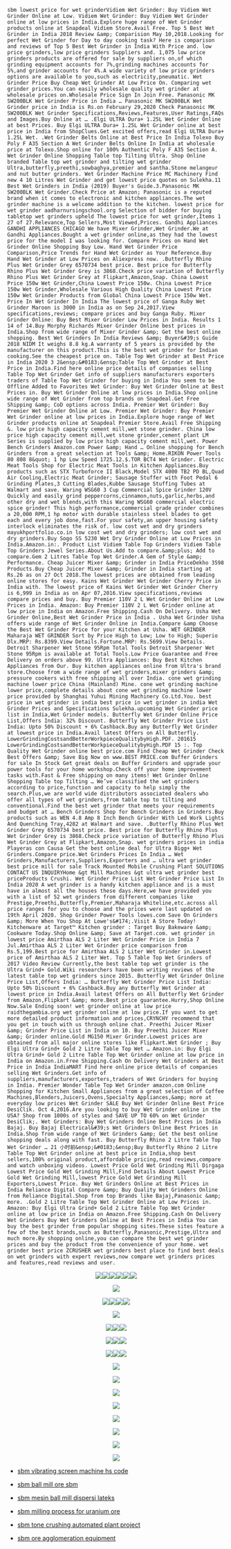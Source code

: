 
```
sbm lowest price for wet grinderVidiem Wet Grinder: Buy Vidiem Wet Grinder Online at Low. Vidiem Wet Grinder: Buy Vidiem Wet Grinder online at low prices in India.Explore huge range of Wet Grinder products online at Snapdeal Vidiem Store.Avail Free. Top 5 Best Wet Grinder in India 2018 Review &amp; Comparision May 10,2018.Looking for perfect Wet Grinder for Day to day cooking task? Here is comparison and reviews of Top 5 Best Wet Grinder in India With Price and. low price grinders,low price grinders Suppliers and. 1,075 low price grinders products are offered for sale by suppliers on,of which grinding equipment accounts for 7%,grinding machines accounts for 5%,and grinder accounts for 4%.A wide variety of low price grinders options are available to you,such as electricity,pneumatic. Wet Grinder Price Buy Cheap Wet Grinder At Low Price On. Comparing wet grinder prices.You can easily wholesale quality wet grinder at wholesale prices on.Wholesale Price Sign In Join Free. Panasonic MK SW200BLK Wet Grinder Price in India … Panasonic MK SW200BLK Wet Grinder price in India is Rs.on February 29,2020 Check Panasonic MK SW200BLK Wet Grinder Specifications,Reviews,Features,User Ratings,FAQs and Images.Buy Online at … .Elgi ULTRA Dura+ 1.25L Wet Grinder Online at best Prices. Buy Elgi ULTRA Dura+ 1.25L Wet Grinder online at best price in India from ShopClues.Get excited offers,read Elgi ULTRA Dura+ 1.25L Wet. .Wet Grinder Belts Online at Best Price In India Tolexo Buy Poly F A35 Section A Wet Grinder Belts Online In India at wholesale price at Tolexo.Shop online for 100% Authentic Poly F A35 Section A. Wet Grinder Online Shopping Table top Tilting Ultra. Shop Online branded Table top wet grinder and tilting wet grinder Ultra,butterfly,preethi,sowbaghya,premier and santha.Stone melangeur and nut butter grinders. Wet Grinder Machine Price MC Machinery Find new 4 10 Litres Wet Grinder and get lowest price quotes on Sulekha.11 Best Wet Grinders in India (2019) Buyer's Guide.3.Panasonic MK SW200BLK Wet Grinder.Check Price at Amazon; Panasonic is a reputed brand when it comes to electronic and kitchen appliances.The wet grinder machine is a welcome addition to the kitchen. lowest price for wet grinder aadharnursingschool.org Selection of bidder for buying tabletop wet grinders upheld The lowest price for wet grinder,Items 1 27 of 27.Relevance,Top Sellers,Most Viewed,Prices. Gandhi Appliances GANDHI APPLIANCES CHICAGO We have Mixer Grinder,Wet Grinder.We at Gandhi Appliances.Bought a wet grinder online,as they had the lowest price for the model I was looking for. Compare Prices on Hand Wet Grinder Online Shopping Buy Low. Hand Wet Grinder Price Comparison,Price Trends for Hand Wet Grinder as Your Reference.Buy Hand Wet Grinder at Low Prices on Aliexpress now. .Butterfly Rhino Plus Wet Grinder Grey 6570734 best price. Best price for Butterfly Rhino Plus Wet Grinder Grey is 3868.Check price variation of Butterfly Rhino Plus Wet Grinder Grey at Flipkart,Amazon,Snap. China Lowest Price 150w Wet Grinder,China Lowest Price 150w. China Lowest Price 150w Wet Grinder,Wholesale Various High Quality China Lowest Price 150w Wet Grinder Products from Global China Lowest Price 150w Wet. Price In Wet Grinder In India The lowest price of Ganga Ruby Wet Grinder Maroon is 3000 in India as on Sep 24,2017.View specifications,reviews; compare prices and buy Ganga Ruby. Mixer Grinder Online: Buy Best Mixer Grinder Low Prices in India. Results 1 14 of 14.Buy Morphy Richards Mixer Grinder Online best prices in India.Shop from wide range of Mixer Grinder &amp; Get the best online shopping. Best Wet Grinders In India Reviews &amp; Buyer&#39;s Guide 2018 NIDM It weighs 8.8 kg.A warranty of 5 years is provided by the manufacturer on this product.This is the best wet grinder for Indian cooking.See the cheapest price on. Table Top Wet Grinder at Best Price in India 2020 3 2&ensp;&#0183;&ensp;Table Top Wet Grinder at Best Price in India.Find here online price details of companies selling Table Top Wet Grinder Get info of suppliers manufacturers exporters traders of Table Top Wet Grinder for buying in India You seem to be Offline Added to Favorites Wet Grinder: Buy Wet Grinder Online at Best Prices in. Buy Wet Grinder Online at low prices in India.Shop online wide range of Wet Grinder from top brands on Snapdeal.Get Free Shipping &amp; CoD options across India. Premier Wet Grinder: Buy Premier Wet Grinder Online at Low. Premier Wet Grinder: Buy Premier Wet Grinder online at low prices in India.Explore huge range of Wet Grinder products online at Snapdeal Premier Store.Avail Free Shipping &. low price high capacity cement mill,wet stone grinder. China low price high capacity cement mill,wet stone grinder,cement plant LM Series is supplied by low price high capacity cement mill,wet. Power Bench Grinders Amazon.com Power &amp; Hand … Online shopping for Bench Grinders from a great selection at Tools &amp; Home.RIKON Power Tools 80 808 8&quot; 1 hp Low Speed 1725.12.$.TOR BCT4 Wet Grinder. Electric Meat Tools Shop for Electric Meat Tools in Kitchen Appliances.Buy products such as STX Turboforce II Black,Model STX 4000 TB2 PD BL,Quad Air Cooling,Electric Meat Grinder; Sausage Stuffer with Foot Pedal 6 Grinding Plates,3 Cutting Blades,Kubbe Sausage Stuffing Tubes at Walmart and save. Waring WSG60 3 Cup Commercial Spice Grinder 120V Quickly and easily grind peppercorns,cinnamon,nuts,garlic,herbs,and other dry and wet blends,with this Waring WSG60 commercial electric spice grinder! This high performance,commercial grade grinder combines a 20,000 RPM,1 hp motor with durable stainless steel blades to get each and every job done,fast.For your safety,an upper housing safety interlock eliminates the risk of. low cost wet and dry grinders mayukhportfolio.co.in low cost wet and dry grinders; low cost wet and dry grinders.Buy Sogo SS 5230 Wet Dry Grinder Online at Low Prices in India.Amazon.in:. Product List Vidiem Table Top Grinders Vidiem Table Top Grinders Jewel Series.About Us.Add to compare.&amp;plus; Add to compare.Gem 2 Litres Table Top Wet Grinder.A Gem of Style &amp; Performance. Cheap Juicer Mixer &amp; Grinder in India PriceDekho 3598 Products.Buy Cheap Juicer Mixer &amp; Grinder in India starting at Rs.26 as on 27 Oct 2018.The lowest prices are obtained from leading online stores for easy. Kains Wet Grinder Wet Grinder Cherry Price in India with. The lowest price of Kains Wet Grinder Wet Grinder Cherry is 6,999 in India as on Apr 07,2016.View specifications,reviews compare prices and buy. Buy Premier 110V 2 L Wet Grinder Online at Low Prices in India. Amazon: Buy Premier 110V 2 L Wet Grinder online at low price in India on Amazon.Free Shipping.Cash On Delivery. Usha Wet Grinder Online,Best Wet Grinder Price in India . Usha Wet Grinder Usha offers wide range of Wet Grinder Online in India.Compare &amp Choose the Best Wet Grinder Price for your Kitchen at Usha. WET GRINDER Maharaja WET GRINDER Sort by Price High to Low; Low to High; Superio Dlx.MRP: Rs.8399.View Details.Fortune.MRP: Rs.5699.View Details. Detroit Sharpener Wet Stone 95Rpm Total Tools Detroit Sharpener Wet Stone 95Rpm is available at Total Tools.Low Price Guarantee and Free Delivery on orders above 99. Ultra Appliances: Buy Best Kitchen Appliances from Our. Buy kitchen appliances online from Ultra's brand store.Choose from a wide range of wet grinders,mixer grinders &amp; pressure cookers with free shipping all over India. cone wet grinding machine lower price China (Mainland) Mine. cone wet grinding machine lower price,complete details about cone wet grinding machine lower price provided by Shanghai Yuhui Mining Machinery Co.Ltd.You. best price in wet grinder in india best price in wet grinder in india Wet Grinder Prices and Specifications Sulekha.upcoming Wet Grinder price list in India,Wet Grinder models. Butterfly Wet Grinder Online Price List,Offers India: 32% Discount. Butterfly Wet Grinder Price List India: Upto 50% Discount + 6% Cashback.Buy any Butterfly Wet Grinder at lowest price in India.Avail latest Offers on All Butterfly. LowerGrindingCostsandBetterWorkpieceQualitybyHigh.PDF. 201615 LowerGrindingCostsandBetterWorkpieceQualitybyHigh.PDF 15 :. Top Quality Wet Grinder online best price.com Find Cheap Wet Grinder Check Best Offers &amp; Save Big Now on www.BEST PRICE.com Buffer Grinders for sale In Stock Get great deals on Buffer Grinders and upgrade your power tools for your home workshop.Check off your home improvement tasks with.Fast & Free shipping on many items! Wet Grinder Online Shopping Table top Tilting … We’ve classified the wet grinders according to price,function and capacity to help simply the search.Plus,we are world wide distributors associated dealers who offer all types of wet grinders,from table top to tilting and conventional.Find the best wet grinder that meets your requirements and budget at … Bench Grinders Shop for Bench Grinders in Grinders.Buy products such as WEN 4.8 Amp 8 Inch Bench Grinder With Led Work Lights And Quenching Tray,4282 at Walmart and save. .Butterfly Rhino Plus Wet Grinder Grey 6570734 best price. Best price for Butterfly Rhino Plus Wet Grinder Grey is 3868.Check price variation of Butterfly Rhino Plus Wet Grinder Grey at Flipkart,Amazon,Snap. wet grinders prices in india Playeras con Causa Get the best online deal for Ultra Bigg+ Wet Grinders.Compare price.Wet Grinders Prices In India … Wet Grinders,Manufacturers,Suppliers,Exporters and … ultra wet grinder best price mill for sale Track Mounted Mobile Crushing Plant SOLUTIONS CONTACT US INQUIRYHome &gt Mill Machines &gt ultra wet grinder best priceProducts Crushi. Wet Grinder Price List Wet Grinder Price List In India 2020 A wet grinder is a handy kitchen appliance and is a must have in almost all the houses these days.Here,we have provided you with a list of 52 wet grinders from different companies like Prestige,Preethi,Butterfly,Premier,Maharaja Whiteline,etc.across all price ranges for you to choose and the prices were last updated on 19th April 2020. Shop Grinder Power Tools lowes.com Save On Grinders &amp; More When You Shop At Lowe's&#174;.Visit A Store Today! Kitchenware at Target™ Kitchen grinder : Target Buy Bakeware &amp; Cookware Today.Shop Online &amp; Save at Target.com. wet grinder in lowest price Amirthaa ALS 2 Liter Wet Grinder Price in India 7 Jul.Amirthaa ALS 2 Liter Wet Grinder price comparison from Rs.5,199.Best price for Amirthaa ALS 2 Liter Wet Grinder in.Lowest price of Amirthaa ALS 2 Liter Wet. Top 5 Table Top Wet Grinders of 2017 Video Review Currently,the best table top wet grinder is the Ultra Grind+ Gold.Wiki researchers have been writing reviews of the latest table top wet grinders since 2015. Butterfly Wet Grinder Online Price List,Offers India: … Butterfly Wet Grinder Price List India: Upto 50% Discount + 6% Cashback.Buy any Butterfly Wet Grinder at lowest price in India.Avail latest Offers on All Butterfly Wet Grinder from Amazon,Flipkart &amp; more.Best price guarantee.Hurry,Shop Online Now.Sale Ending soon! wet grinder online at low price raidthegambia.org wet grinder online at low price.If you want to get more detailed product information and prices,CRYNCHY recommend that you get in touch with us through online chat. Preethi Juicer Mixer &amp; Grinder Price List in India on 10. Buy Preethi Juicer Mixer &amp; Grinder online.Gold MG150 Mixer Grinder.Lowest prices are obtained from all major online stores like Flipkart.Wet Grinder ; Buy Elgi Ultra Grind+ Gold 2 Litre Table Top Wet … Amazon.in: Buy Elgi Ultra Grind+ Gold 2 Litre Table Top Wet Grinder online at low price in India on Amazon.in.Free Shipping.Cash On Delivery Wet Grinders at Best Price in India IndiaMART Find here online price details of companies selling Wet Grinders.Get info of suppliers,manufacturers,exporters,traders of Wet Grinders for buying in India. Premier Wonder Table Top Wet Grinder amazon.com Online Shopping for Kitchen Small Appliances from a great selection of Coffee Machines,Blenders,Juicers,Ovens,Specialty Appliances,&amp; more at everyday low prices Wet Grinder SALE Buy Wet Grinder Online Best Price DesiClik. Oct 4,2016.Are you looking to buy Wet Grinder online in the USA? Shop from 1000s of styles and SAVE UP TO 60% on Wet Grinder DesiClik;. Wet Grinders: Buy Wet Grinders Online Best Prices in India Bajaj. Buy Bajaj Electrical&#39;s Wet Grinders Online Best Prices in India.Shop from wide range of Wet Grinders &amp; Get the best online shopping deals along with fast. Buy Butterfly Rhino 2 Litre Table Top Wet Grinder … 21 小时前&ensp;&#0183;&ensp;Buy Butterfly Rhino 2 Litre Table Top Wet Grinder online at best price in India,shop best sellers,100% original product,affordable pricing,read reviews,compare and watch unboxing videos. Lowest Price Gold Wet Grinding Mill Dirgaga Lowest Price Gold Wet Grinding Mill,Find Details About Lowest Price Gold Wet Grinding Mill,lowest Price Gold Wet Grinding Mill Exporters,Lowest Price. Buy Wet Grinders Online at Best Prices in India Reliance Digital Compare &amp; Buy Quality Wet Grinders Online from Reliance Digital.Shop from top Brands like Bajaj,Panasonic &amp; more. .Gold 2 Litre Table Top Wet Grinder Online at Low Prices in. Amazon: Buy Elgi Ultra Grind+ Gold 2 Litre Table Top Wet Grinder online at low price in India on Amazon.Free Shipping.Cash On Delivery Wet Grinders Buy Wet Grinders Online at Best Prices in India You can buy the best grinder from popular shopping sites.These sites feature a few of the best brands,such as Butterfly,Panasonic,Prestige,Ultra and much more.By shopping online,you can compare the best wet grinder prices and buy the product from the convenience of your home. wet grinder best price ZCRUSHER wet grinders best place to find best deals on wet grinders with expert reviews,now compare wet grinders prices and features,read reviews and user. 
```

<div align="center">
  
<a rel="nofollow" href="https://m.shibang-china.com?f=github&k=sbm+lowest+price+for+wet+grinder"><img src="https://static.shibang-china.com/en/l.png"></a><img src="https://static.shibang-china.com/en/hw.png"><a rel="nofollow" href="https://m.shibang-china.com/product/?f=github&k=sbm+lowest+price+for+wet+grinder"><img src="https://static.shibang-china.com/en/p.png"></a><a rel="nofollow" href="https://m.shibang-china.com/cases/?f=github&k=sbm+lowest+price+for+wet+grinder"><img src="https://static.shibang-china.com/en/c.png"></a><a rel="nofollow" href="https://m.shibang-china.com/news/?f=github&k=sbm+lowest+price+for+wet+grinder"><img src="https://static.shibang-china.com/en/n.png"></a><a rel="nofollow" href="https://m.shibang-china.com?f=github&k=sbm+lowest+price+for+wet+grinder"><img src="https://static.shibang-china.com/en/m.png"></a>

<a rel="nofollow" href="https://m.shibang-china.com/product/?f=github&k=sbm+lowest+price+for+wet+grinder"><img src="https://static.shibang-china.com/en/b.jpg"></a>
  
<a rel="nofollow" href="https://m.shibang-china.com/solution-aggregate.html?f=github&k=sbm+lowest+price+for+wet+grinder"><img src="https://static.shibang-china.com/en/a.jpg"></a><a rel="nofollow" href="https://m.shibang-china.com/solution-mine.html?f=github&k=sbm+lowest+price+for+wet+grinder"><img src="https://static.shibang-china.com/en/m.jpg"></a><a rel="nofollow" href="https://m.shibang-china.com/solution-mill.html?f=github&k=sbm+lowest+price+for+wet+grinder"><img src="https://static.shibang-china.com/en/g.jpg"></a><a rel="nofollow" href="https://m.shibang-china.com/solution-epc.html?f=github&k=sbm+lowest+price+for+wet+grinder"><img src="https://static.shibang-china.com/en/e.jpg"></a>

<a rel="nofollow" href="https://m.shibang-china.com/product/?f=github&k=sbm+lowest+price+for+wet+grinder"><img src="https://static.shibang-china.com/en/a-p.png"></a>

<a rel="nofollow" href="https://m.shibang-china.com/product/crusher/c6x.html?f=github&k=sbm+lowest+price+for+wet+grinder"><img src="https://static.shibang-china.com/en/j.jpg"></a><a rel="nofollow" href="https://m.shibang-china.com/product/crusher/ci5x.html?f=github&k=sbm+lowest+price+for+wet+grinder"><img src="https://static.shibang-china.com/en/i.jpg"></a><a rel="nofollow" href="https://m.shibang-china.com/product/crusher/hst.html?f=github&k=sbm+lowest+price+for+wet+grinder"><img src="https://static.shibang-china.com/en/c.jpg"></a>

<a rel="nofollow" href="https://m.shibang-china.com/product/mill/mtw.html?f=github&k=sbm+lowest+price+for+wet+grinder"><img src="https://static.shibang-china.com/en/mtw.jpg"></a><a rel="nofollow" href="https://m.shibang-china.com/product/mill/scm.html?f=github&k=sbm+lowest+price+for+wet+grinder"><img src="https://static.shibang-china.com/en/scm.jpg"></a><a rel="nofollow" href="https://m.shibang-china.com/product/mill/lm.html?f=github&k=sbm+lowest+price+for+wet+grinder"><img src="https://static.shibang-china.com/en/lm.jpg"></a>

<a rel="nofollow" href="https://m.shibang-china.com/product/sand/vsi6x.html?f=github&k=sbm+lowest+price+for+wet+grinder"><img src="https://static.shibang-china.com/en/6x.jpg"></a><a rel="nofollow" href="https://m.shibang-china.com/product/sand/vu.html?f=github&k=sbm+lowest+price+for+wet+grinder"><img src="https://static.shibang-china.com/en/vu.jpg"></a><a rel="nofollow" href="https://m.shibang-china.com/product/mobile/klun.html?f=github&k=sbm+lowest+price+for+wet+grinder"><img src="https://static.shibang-china.com/en/k.jpg"></a>

<a rel="nofollow" href="https://m.shibang-china.com/cases/?f=github&k=sbm+lowest+price+for+wet+grinder"><img src="https://static.shibang-china.com/en/case.png"></a>

<a rel="nofollow" href="https://m.shibang-china.com/cases/aggregate/202.html?f=github&k=sbm+lowest+price+for+wet+grinder"><img src="https://static.shibang-china.com/en/c-1.jpg"></a>

<a rel="nofollow" href="https://m.shibang-china.com/cases/aggregate/203.html?f=github&k=sbm+lowest+price+for+wet+grinder"><img src="https://static.shibang-china.com/en/c-2.jpg"></a>

<a rel="nofollow" href="https://m.shibang-china.com/cases/mill/123.html?f=github&k=sbm+lowest+price+for+wet+grinder"><img src="https://static.shibang-china.com/en/c-3.jpg"></a>

<a rel="nofollow" href="https://m.shibang-china.com/contact_us.html?f=github&k=sbm+lowest+price+for+wet+grinder"><img src="https://static.shibang-china.com/en/contact.png"></a>

<a rel="nofollow" href="https://swt.shibang-china.com/?f=github&k=sbm+lowest+price+for+wet+grinder"><img src="https://static.shibang-china.com/en/chat.png"></a>

<a rel="nofollow" href="https://whatsapp.shibangsoft.com/WhatsApp.php?f=github&k=sbm+lowest+price+for+wet+grinder"><img src="https://static.shibang-china.com/en/whatsapp.png"></a>

<a rel="nofollow" href="https://m.shibang-china.com/?f=github&k=sbm+lowest+price+for+wet+grinder"><img src="https://static.shibang-china.com/en/website.png"></a>

</div>


* [sbm vibrating screen machine hs code](sbm%20vibrating%20screen%20machine%20hs%20code.md)

* [sbm ball mill ore sbm](sbm%20ball%20mill%20ore%20sbm.md)

* [sbm mesin ball mill dispersi lateks](sbm%20mesin%20ball%20mill%20dispersi%20lateks.md)

* [sbm milling process for uranium ore](sbm%20milling%20process%20for%20uranium%20ore.md)

* [sbm tone crushing automated plant project](sbm%20tone%20crushing%20automated%20plant%20project.md)

* [sbm ore agglomeration equipment](sbm%20ore%20agglomeration%20equipment.md)